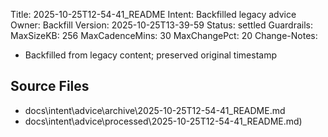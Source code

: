 Title: 2025-10-25T12-54-41_README
Intent: Backfilled legacy advice
Owner: Backfill
Version: 2025-10-25T13-39-59
Status: settled
Guardrails:
  MaxSizeKB: 256
  MaxCadenceMins: 30
  MaxChangePct: 20
Change-Notes:
  - Backfilled from legacy content; preserved original timestamp

## Source Files
- docs\intent\advice\archive\2025-10-25T12-54-41_README.md
- docs\intent\advice\processed\2025-10-25T12-54-41_README.md)
